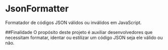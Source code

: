 # JsonFormatter
Formatador de códigos JSON válidos ou inválidos em JavaScript.

##Finalidade
  O propósito deste projeto é auxiliar desenvolvedores que necessitam formatar, identar ou estilizar um código JSON seja ele válido ou não.
